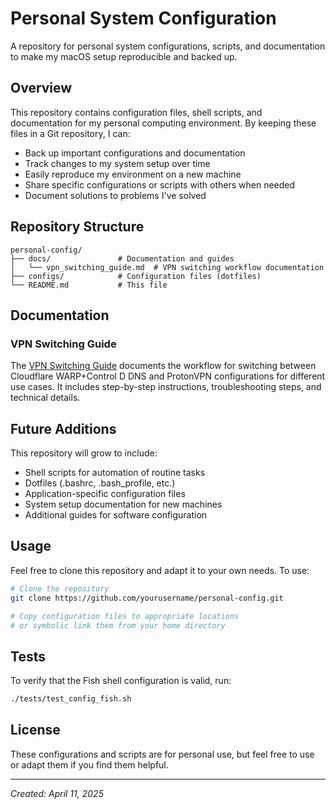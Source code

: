 # Personal System Configuration

A repository for personal system configurations, scripts, and documentation to make my macOS setup reproducible and backed up.

## Overview

This repository contains configuration files, shell scripts, and documentation for my personal computing environment. By keeping these files in a Git repository, I can:

- Back up important configurations and documentation
- Track changes to my system setup over time
- Easily reproduce my environment on a new machine
- Share specific configurations or scripts with others when needed
- Document solutions to problems I've solved

## Repository Structure

```
personal-config/
├── docs/               # Documentation and guides
│   └── vpn_switching_guide.md  # VPN switching workflow documentation
├── configs/            # Configuration files (dotfiles)
└── README.md           # This file
```

## Documentation

### VPN Switching Guide

The [VPN Switching Guide](docs/vpn_switching_guide.md) documents the workflow for switching between Cloudflare WARP+Control D DNS and ProtonVPN configurations for different use cases. It includes step-by-step instructions, troubleshooting steps, and technical details.

## Future Additions

This repository will grow to include:

- Shell scripts for automation of routine tasks
- Dotfiles (.bashrc, .bash_profile, etc.)
- Application-specific configuration files
- System setup documentation for new machines
- Additional guides for software configuration

## Usage

Feel free to clone this repository and adapt it to your own needs. To use:

```bash
# Clone the repository
git clone https://github.com/yourusername/personal-config.git

# Copy configuration files to appropriate locations
# or symbolic link them from your home directory
```

## Tests

To verify that the Fish shell configuration is valid, run:

```bash
./tests/test_config_fish.sh
```

## License

These configurations and scripts are for personal use, but feel free to use or adapt them if you find them helpful.

---

*Created: April 11, 2025*

